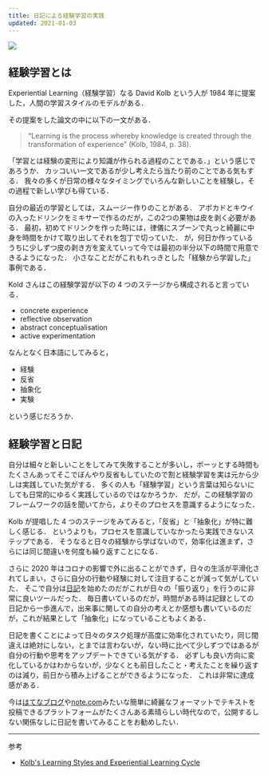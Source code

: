 ```yaml
---
title: 日記による経験学習の実践
updated: 2021-01-03
---
```


![](https://lh3.googleusercontent.com/pw/ACtC-3e_VStWjohlBe20HxHYc7CrHQCE3K4MFtCa0IOniAJlPeGzhiVzuvWgCSWks2qEIyeDZGTII-xdc2oa4fGeX-5ydL5JmJSMO-F9SZU0jL0X4iwpAUwobqJVDqNMHNl8lMqCiaZNVO21Pk1W06XOzFL9tQ=w2043-h1532-no?authuser=0)

## 経験学習とは

Experiential Learning（経験学習）なる David Kolb という人が 1984 年に提案した，人間の学習スタイルのモデルがある．

その提案をした論文の中に以下の一文がある．

> “Learning is the process whereby knowledge is created through the transformation of experience” (Kolb, 1984, p. 38).

「学習とは経験の変形により知識が作られる過程のことである．」という感じであろうか．
カッコいい一文であるが少し考えたら当たり前のことである気もする．
我々の多くが日常の様々なタイミングでいろんな新しいことを経験し，その過程で新しい学びも得ている．

自分の最近の学習としては，スムージー作りのことがある．
アボカドとキウイの入ったドリンクをミキサーで作るのだが，この2つの果物は皮を剥く必要がある．
最初，初めてドリンクを作った時には，律儀にスプーンで丸っと綺麗に中身を時間をかけて取り出してそれを包丁で切っていた．
が，何日か作っているうちに少しずつ皮の剥き方を変えていって今では最初の半分以下の時間で用意できるようになった．
小さなことだがこれもれっきとした「経験から学習した」事例である．

Kold さんはこの経験学習が以下の 4 つのステージから構成されると言っている．

- concrete experience
- reflective observation
- abstract conceptualisation
- active experimentation

なんとなく日本語にしてみると，

- 経験
- 反省
- 抽象化
- 実験

という感じだろうか．


## 経験学習と日記

自分は細々と新しいことをしてみて失敗することが多いし，ボーッとする時間もたくさんあってそこでぼんやり反省もしていたので割と経験学習を実は元から少しは実践していた気がする．
多くの人も「経験学習」という言葉は知らないにしても日常的にゆるく実践しているのではなかろうか．
だが，この経験学習のフレームワークの話を聞いてから，よりそのプロセスを意識するようになった．

Kolb が提唱した 4 つのステージをみてみると，「反省」と「抽象化」が特に難しく感じる．
というよりも，プロセスを意識していなかったら実践できないステップである．
そうなると日々の経験から学ばないので，効率化は進まず，さらには同じ間違いを何度も繰り返すことになる．

さらに 2020 年はコロナの影響で外に出ることができず，日々の生活が平滑化されてしまい，さらに自分の行動や経験に対して注目することが減って気がしていた．
そこで自分は[日記](https://sotaro.io/daily)を始めたのだがこれが日々の「振り返り」を行うのに非常に良いツールだった．
毎日書いているのだが，時間がある時は記録としての日記から一歩進んで，出来事に関しての自分の考えとか感想も書いているのだが，これが結果として「抽象化」になっていることもよくある．

日記を書くことによって日々のタスク処理が高度に効率化されていたり，同じ間違えは絶対にしない，とまでは言わないが，ない時に比べて少しずつではあるが自分の行動や思考をアップデートできている気がする．
必ずしも良い方向に変化しているかはわからないが，少なくとも前日したこと・考えたことを繰り返すのは減り，前日から積み上げることができるようになった．
これは非常に達成感がある．


今は[はてなブログ](https://hatenablog.com/)や[note.com](https://note.com/)みたいな簡単に綺麗なフォーマットでテキストを投稿できるプラットフォームがたくさんある素晴らしい時代なので，公開するしない関係なしに日記を書いてみることをお勧めしたい．


---

参考
- [Kolb's Learning Styles and Experiential Learning Cycle](https://www.simplypsychology.org/learning-kolb.html)
